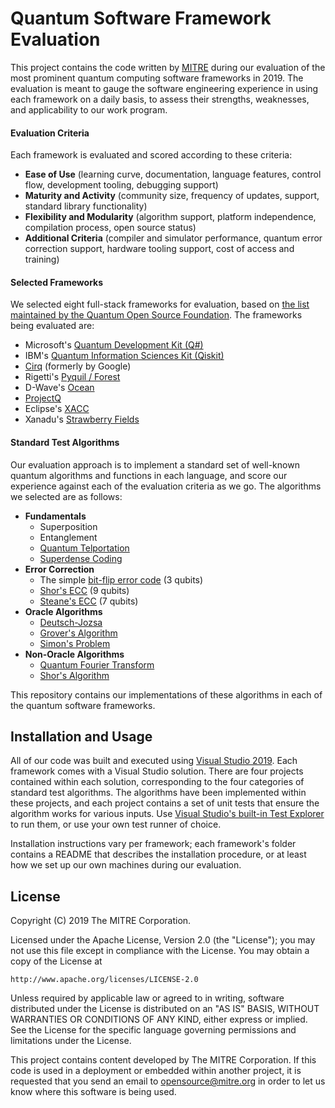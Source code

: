 # Quantum Software Framework Evaluation

This project contains the code written by [MITRE](https://www.mitre.org/) during our evaluation of the most prominent quantum computing
software frameworks in 2019. The evaluation is meant to gauge the software engineering experience in using each
framework on a daily basis, to assess their strengths, weaknesses, and applicability to our work program.

#### Evaluation Criteria
Each framework is evaluated and scored according to these criteria:

- **Ease of Use** (learning curve, documentation, language features, control flow, development tooling, debugging support)
- **Maturity and Activity** (community size, frequency of updates, support, standard library functionality)
- **Flexibility and Modularity** (algorithm support, platform independence, compilation process, open source status)
- **Additional Criteria** (compiler and simulator performance, quantum error correction support, hardware tooling support,
  cost of access and training)

#### Selected Frameworks
We selected eight full-stack frameworks for evaluation, based on [the list maintained
by the Quantum Open Source Foundation](https://github.com/qosf/os_quantum_software). The frameworks being evaluated are:

- Microsoft's [Quantum Development Kit (Q#)](https://www.microsoft.com/en-us/quantum/development-kit)
- IBM's [Quantum Information Sciences Kit (Qiskit)](https://qiskit.org/)
- [Cirq](https://github.com/quantumlib/Cirq) (formerly by Google)
- Rigetti's [Pyquil / Forest](https://github.com/rigetticomputing/pyquil)
- D-Wave's [Ocean](https://github.com/dwavesystems/dwave-ocean-sdk)
- [ProjectQ](https://github.com/ProjectQ-Framework/ProjectQ)
- Eclipse's [XACC](https://github.com/eclipse/xacc)
- Xanadu's [Strawberry Fields](https://github.com/xanaduai/strawberryfields)

#### Standard Test Algorithms
Our evaluation approach is to implement a standard set of well-known quantum algorithms and functions in each language,
and score our experience against each of the evaluation criteria as we go. The algorithms we selected are as follows:

- **Fundamentals**
  - Superposition
  - Entanglement
  - [Quantum Telportation](https://en.wikipedia.org/wiki/Quantum_teleportation)
  - [Superdense Coding](https://en.wikipedia.org/wiki/Superdense_coding)
- **Error Correction**
  - The simple [bit-flip error code](https://en.wikipedia.org/wiki/Quantum_error_correction#The_bit_flip_code) (3 qubits)
  - [Shor's ECC](https://arxiv.org/pdf/0905.2794.pdf) (9 qubits)
  - [Steane's ECC](https://www.mitre.org/sites/default/files/publications/syndrome-measurement-strategies-14-1102.pdf) (7 qubits)
- **Oracle Algorithms**
  - [Deutsch-Jozsa](https://en.wikipedia.org/wiki/Deutsch%E2%80%93Jozsa_algorithm)
  - [Grover's Algorithm](https://en.wikipedia.org/wiki/Grover%27s_algorithm)
  - [Simon's Problem](https://en.wikipedia.org/wiki/Simon%27s_problem)
- **Non-Oracle Algorithms**
  - [Quantum Fourier Transform](https://en.wikipedia.org/wiki/Quantum_Fourier_transform)
  - [Shor's Algorithm](https://en.wikipedia.org/wiki/Shor%27s_algorithm)

This repository contains our implementations of these algorithms in each of the quantum software frameworks.


## Installation and Usage
All of our code was built and executed using [Visual Studio 2019](https://visualstudio.microsoft.com/downloads/).
Each framework comes with a Visual Studio solution. There are four projects contained within each solution, corresponding to the
four categories of standard test algorithms. The algorithms have been implemented within these projects, and each project contains
a set of unit tests that ensure the algorithm works for various inputs. Use 
[Visual Studio's built-in Test Explorer](https://docs.microsoft.com/en-us/visualstudio/test/run-unit-tests-with-test-explorer?view=vs-2019)
to run them, or use your own test runner of choice.

Installation instructions vary per framework; each framework's folder contains a README that describes the installation procedure,
or at least how we set up our own machines during our evaluation.




## License

Copyright (C) 2019 The MITRE Corporation.

Licensed under the Apache License, Version 2.0 (the "License");
you may not use this file except in compliance with the License.
You may obtain a copy of the License at

    http://www.apache.org/licenses/LICENSE-2.0

Unless required by applicable law or agreed to in writing, software
distributed under the License is distributed on an "AS IS" BASIS,
WITHOUT WARRANTIES OR CONDITIONS OF ANY KIND, either express or implied.
See the License for the specific language governing permissions and
limitations under the License.

This project contains content developed by The MITRE Corporation.
If this code is used in a deployment or embedded within another project,
it is requested that you send an email to [opensource@mitre.org](mailto:opensource@mitre.org)
in order to let us know where this software is being used.